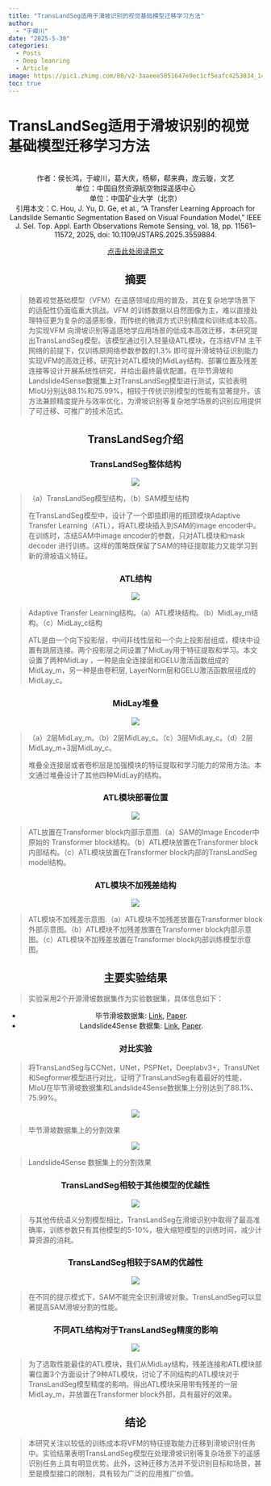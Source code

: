 ```yaml
---
title: "TransLandSeg适用于滑坡识别的视觉基础模型迁移学习方法"
author: 
  - "于峻川"
date: "2025-5-30"
categories:
  - Posts
  - Deep leanring
  - Article
image: https://pic1.zhimg.com/80/v2-3aaeee5051647e9ec1cf5eafc4253034_1440w.webp
toc: true
---
```



# TransLandSeg适用于滑坡识别的视觉基础模型迁移学习方法
<br>

<center>作者：侯长鸿，于峻川，葛大庆，杨柳，郗来典，庞云璇，文艺<center>
<center>单位：中国自然资源航空物探遥感中心<center>
<center>单位：中国矿业大学（北京）<center>
  引用本文：C. Hou, J. Yu, D. Ge, et al., “A Transfer Learning Approach for Landslide Semantic Segmentation Based on Visual Foundation Model,” IEEE J. Sel. Top. Appl. Earth Observations Remote Sensing, vol. 18, pp. 11561–11572, 2025, doi: 10.1109/JSTARS.2025.3559884. 
  
  [点击此处阅读原文](https://ieeexplore.ieee.org/document/10962290?source=authoralert)

## 摘要


><p align="left"> 随着视觉基础模型（VFM）在遥感领域应用的普及，其在复杂地学场景下的适配性仍面临重大挑战。VFM 的训练数据以自然图像为主，难以直接处理特征更为复杂的遥感影像，而传统的微调方式识别精度和训练成本较高。为实现VFM 向滑坡识别等遥感地学应用场景的低成本高效迁移，本研究提出TransLandSeg模型。该模型通过引入轻量级ATL模块，在冻结VFM 主干网络的前提下，仅训练原网络参数参数的1.3% 即可提升滑坡特征识别能力实现VFM的高效迁移。研究针对ATL模块的MidLay结构、部署位置及残差连接等设计开展系统性研究，并给出最终最优配置。在毕节滑坡和Landslide4Sense数据集上对TransLandSeg模型进行测试，实验表明MIoU分别达88.1%和75.99%，相较于传统识别模型的性能有显著提升。该方法兼顾精度提升与效率优化，为滑坡识别等复杂地学场景的识别应用提供了可迁移、可推广的技术范式。 </p>

  
## TransLandSeg介绍
### TransLandSeg整体结构
  ![](https://pica.zhimg.com/80/v2-511061b19543a12e63dfabf70ab5d6be_1440w.webp)
><p align="left"> （a）TransLandSeg模型结构，（b）SAM模型结构</p>
><p align="left"> 在TransLandSeg模型中，设计了一个即插即用的瓶颈模块Adaptive Transfer Learning（ATL），将ATL模块插入到SAM的image encoder中。在训练时，冻结SAM中image encoder的参数，只对ATL模块和mask decoder 进行训练。这样的策略既保留了SAM的特征提取能力又能学习到新的滑坡语义特征。</p>


### ATL结构
  ![](https://pic1.zhimg.com/80/v2-bbd4e0693772e78ed0fa671e53fd6eea_1440w.webp)
><p align="left"> Adaptive Transfer Learning结构。（a）ATL模块结构。（b）MidLay_m结构。（c）MidLay_c结构</p>
><p align="left"> ATL是由一个向下投影层，中间非线性层和一个向上投影层组成，模块中设置有跳层连接。两个投影层之间设置了MidLay用于特征提取和学习。本文设置了两种MidLay ，一种是由全连接层和GELU激活函数组成的MidLay_m，另一种是由卷积层, LayerNorm层和GELU激活函数层组成的MidLay_c。</p>
  
### MidLay堆叠
   ![](https://pica.zhimg.com/80/v2-58e4823fd11cd7cb1a9e7d43219532c6_1440w.webp)
><p align="left">（a）2层MidLay_m。（b）2层MidLay_c。（c）3层MidLay_c。（d）2层MidLay_m+3层MidLay_c。 </p>
><p align="left"> 堆叠全连接层或者卷积层是加强模块的特征提取和学习能力的常用方法。本文通过堆叠设计了其他四种MidLay的结构。</p>
### ATL模块部署位置
![](https://pic3.zhimg.com/80/v2-91a00d9eb4702afe059d41c24c4c27f2_1440w.webp)
><p align="left"> ATL放置在Transformer block内部示意图.（a）SAM的Image Encoder中原始的 Transformer block结构。（b）ATL模块放置在Transformer block内部结构。（c）ATL模块放置在Transformer block内部的TransLandSeg model结构。</p>
### ATL模块不加残差结构
![](https://pic3.zhimg.com/80/v2-eb4b4afaee28ed21fb5cb23de40d33a6_1440w.webp)
><p align="left"> ATL模块不加残差示意图.（a）ATL模块不加残差放置在Transformer block外部示意图。（b）ATL模块不加残差放置在Transformer block内部示意图。（c）ATL模块不加残差放置在Transformer block内部训练模型示意图。</p>

## 主要实验结果
><p align="left"> 实验采用2个开源滑坡数据集作为实验数据集，具体信息如下：</p>


* 毕节滑坡数据集: [Link](http://gpcv.whu.edu.cn/data/Bijie_pages.html),  [Paper](https://link.springer.com/article/10.1007/s10346-021-01694-6?fromPaywallRec=true). 
* Landslide4Sense 数据集: [Link](https://github.com/iarai/Landslide4Sense-2022),  [Paper](https://ieeexplore.ieee.org/document/9944085).


### 对比实验
><p align="left"> 将TransLandSeg与CCNet，UNet，PSPNet，Deeplabv3+，TransUNet和Segformer模型进行对比，证明了TransLandSeg有着最好的性能，MIoU在毕节滑坡数据集和Landslide4Sense数据集上分别达到了88.1%、75.99%。</p>
![](https://pic1.zhimg.com/80/v2-0f225fea2bf30c13080e1341201b59e0_1440w.webp)
><p align="left"> 毕节滑坡数据集上的分割效果</p>

![](https://pic4.zhimg.com/80/v2-5904d486cb1f5503aeaa2a6750422a49_1440w.webp)
><p align="left"> Landslide4Sense 数据集上的分割效果</p>

### TransLandSeg相较于其他模型的优越性
![](https://pic1.zhimg.com/80/v2-3aaeee5051647e9ec1cf5eafc4253034_1440w.webp)
><p align="left"> 与其他传统语义分割模型相比，TransLandSeg在滑坡识别中取得了最高准确率，训练参数只有其他模型的5-10%，极大缩短模型的训练时间，减少计算资源的消耗。</p>
### TransLandSeg相较于SAM的优越性

![](https://pic3.zhimg.com/80/v2-596ab1bf763c5340c2a21e6f821a2d4c_1440w.webp)
><p align="left">在不同的提示模式下，SAM不能完全识别滑坡对象。TransLandSeg可以显著提高SAM滑坡分割的性能。</p>
### 不同ATL结构对于TransLandSeg精度的影响
![](https://picx.zhimg.com/80/v2-30823351706b327d8ae7777abee90089_1440w.webp)
><p align="left">为了选取性能最佳的ATL模块，我们从MidLay结构，残差连接和ATL模块部署位置3个方面设计了9种ATL模块，讨论了不同结构的ATL模块对于TransLandSeg模型精度的影响。得出ATL模块采用带有残差的一层MidLay_m，并放置在Transformer block外部，具有最好的效果。</p>


## 结论
><p align="left"> 本研究关注以较低的训练成本将VFM的特征提取能力迁移到滑坡识别任务中。实验结果表明TransLandSeg模型在处理滑坡识别等复杂场景下的遥感识别任务上具有明显优势。此外，这种迁移方法并不受识别目标和场景，甚至是模型接口的限制，具有较为广泛的应用推广价值。</p>







